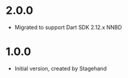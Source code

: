 # 2.0.0
* Migrated to support Dart SDK 2.12.x NNBD

# 1.0.0

- Initial version, created by Stagehand
